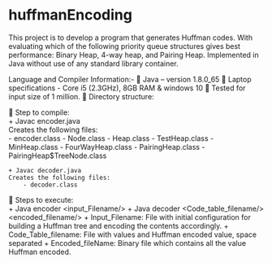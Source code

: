 # huffmanEncoding
This project is to develop a program that generates Huffman codes. With evaluating which of the following priority queue structures gives best performance: Binary Heap, 4-way heap, and Pairing Heap. Implemented in Java without use of any standard library container.


Language and Compiler Information:- 
 Java – version 1.8.0_65 
 Laptop specifications - Core i5 (2.3GHz), 8GB RAM & windows 10 
 Tested for input size of 1 million. 
 Directory structure: 

 Step to compile:  
	+ Javac encoder.java  
	Creates the following files:  
		- encoder.class 
		- Node.class 
		- Heap.class 
		- TestHeap.class 
		- MinHeap.class 
		- FourWayHeap.class 
		- PairingHeap.class 
		- PairingHeap$TreeNode.class 

	+ Javac decoder.java  
	Creates the following files:  
		- decoder.class 
 
 
 Steps to execute:  
	+ Java encoder <input_Filename/> 
	+ Java decoder <Code_table_filename/> <encoded_filename/> 
	+ Input_Filename: File with initial configuration for building a Huffman tree and encoding the contents accordingly. 
	+ Code_Table_filename: File with values and Huffman encoded value, space separated 
	+ Encoded_fileName: Binary file which contains all the value Huffman encoded. 
 
 